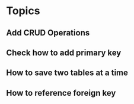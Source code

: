 # Topics
## Add CRUD Operations
## Check how to add primary key
## How to save two tables at a time
## How to reference foreign key

